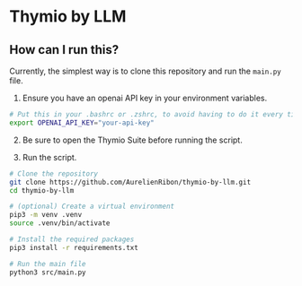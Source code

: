 # Thymio by LLM

## How can I run this?

Currently, the simplest way is to clone this repository and run the `main.py` file.

1. Ensure you have an openai API key in your environment variables.

```bash
# Put this in your .bashrc or .zshrc, to avoid having to do it every time
export OPENAI_API_KEY="your-api-key"
```

2. Be sure to open the Thymio Suite before running the script.

3. Run the script.

```bash
# Clone the repository
git clone https://github.com/AurelienRibon/thymio-by-llm.git
cd thymio-by-llm

# (optional) Create a virtual environment
pip3 -m venv .venv
source .venv/bin/activate

# Install the required packages
pip3 install -r requirements.txt

# Run the main file
python3 src/main.py
```
